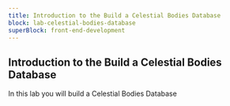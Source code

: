 ```yaml
---
title: Introduction to the Build a Celestial Bodies Database
block: lab-celestial-bodies-database
superBlock: front-end-development
---
```


## Introduction to the Build a Celestial Bodies Database

In this lab you will build a Celestial Bodies Database
